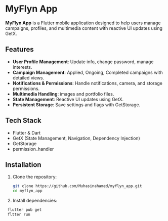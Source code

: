 # MyFlyn App

**MyFlyn App** is a Flutter mobile application designed to help users manage campaigns, profiles, and multimedia content with reactive UI updates using GetX.

## Features

- **User Profile Management**: Update info, change password, manage interests.
- **Campaign Management**: Applied, Ongoing, Completed campaigns with detailed views.
- **Notifications & Permissions**: Handle notifications, camera, and storage permissions.
- **Multimedia Handling**: images and portfolio files.
- **State Management**: Reactive UI updates using GetX.
- **Persistent Storage**: Save settings and flags with GetStorage.

## Tech Stack

- Flutter & Dart
- GetX (State Management, Navigation, Dependency Injection)
- GetStorage
- permission_handler

## Installation

1. Clone the repository:
   ```bash
   git clone https://github.com/Muhasinahamed/myflyn_app.git
   cd myflyn_app

2. Install dependencies:
  ```bash
   flutter pub get
   fltter run 


